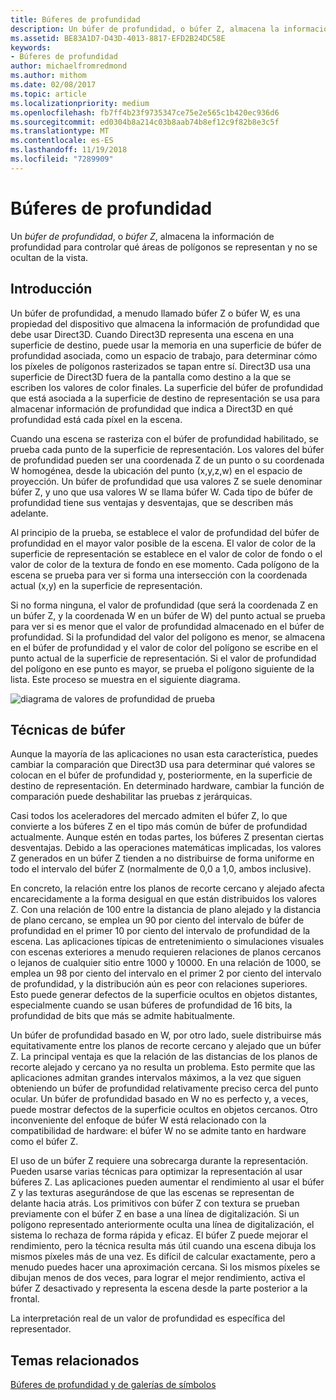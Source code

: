 ```yaml
---
title: Búferes de profundidad
description: Un búfer de profundidad, o búfer Z, almacena la información de profundidad para controlar qué áreas de polígonos se representan y no se ocultan de la vista.
ms.assetid: BE83A1D7-D43D-4013-8817-EFD2B24DC58E
keywords:
- Búferes de profundidad
author: michaelfromredmond
ms.author: mithom
ms.date: 02/08/2017
ms.topic: article
ms.localizationpriority: medium
ms.openlocfilehash: fb7ff4b23f9735347ce75e2e565c1b420ec936d6
ms.sourcegitcommit: ed0304b8a214c03b8aab74b8ef12c9f82b8e3c5f
ms.translationtype: MT
ms.contentlocale: es-ES
ms.lasthandoff: 11/19/2018
ms.locfileid: "7289909"
---
```

# <a name="depth-buffers"></a>Búferes de profundidad


Un *búfer de profundidad*, o *búfer Z*, almacena la información de profundidad para controlar qué áreas de polígonos se representan y no se ocultan de la vista.

## <a name="span-idoverviewspanspan-idoverviewspanspan-idoverviewspanoverview"></a><span id="Overview"></span><span id="overview"></span><span id="OVERVIEW"></span>Introducción


Un búfer de profundidad, a menudo llamado búfer Z o búfer W, es una propiedad del dispositivo que almacena la información de profundidad que debe usar Direct3D. Cuando Direct3D representa una escena en una superficie de destino, puede usar la memoria en una superficie de búfer de profundidad asociada, como un espacio de trabajo, para determinar cómo los píxeles de polígonos rasterizados se tapan entre sí. Direct3D usa una superficie de Direct3D fuera de la pantalla como destino a la que se escriben los valores de color finales. La superficie del búfer de profundidad que está asociada a la superficie de destino de representación se usa para almacenar información de profundidad que indica a Direct3D en qué profundidad está cada píxel en la escena.

Cuando una escena se rasteriza con el búfer de profundidad habilitado, se prueba cada punto de la superficie de representación. Los valores del búfer de profundidad pueden ser una coordenada Z de un punto o su coordenada W homogénea, desde la ubicación del punto (x,y,z,w) en el espacio de proyección. Un búfer de profundidad que usa valores Z se suele denominar búfer Z, y uno que usa valores W se llama búfer W. Cada tipo de búfer de profundidad tiene sus ventajas y desventajas, que se describen más adelante.

Al principio de la prueba, se establece el valor de profundidad del búfer de profundidad en el mayor valor posible de la escena. El valor de color de la superficie de representación se establece en el valor de color de fondo o el valor de color de la textura de fondo en ese momento. Cada polígono de la escena se prueba para ver si forma una intersección con la coordenada actual (x,y) en la superficie de representación.

Si no forma ninguna, el valor de profundidad (que será la coordenada Z en un búfer Z, y la coordenada W en un búfer de W) del punto actual se prueba para ver si es menor que el valor de profundidad almacenado en el búfer de profundidad. Si la profundidad del valor del polígono es menor, se almacena en el búfer de profundidad y el valor de color del polígono se escribe en el punto actual de la superficie de representación. Si el valor de profundidad del polígono en ese punto es mayor, se prueba el polígono siguiente de la lista. Este proceso se muestra en el siguiente diagrama.

![diagrama de valores de profundidad de prueba](images/zbuffer.png)

## <a name="span-idbufferingtechniquesspanspan-idbufferingtechniquesspanspan-idbufferingtechniquesspanbuffering-techniques"></a><span id="Buffering_techniques"></span><span id="buffering_techniques"></span><span id="BUFFERING_TECHNIQUES"></span>Técnicas de búfer


Aunque la mayoría de las aplicaciones no usan esta característica, puedes cambiar la comparación que Direct3D usa para determinar qué valores se colocan en el búfer de profundidad y, posteriormente, en la superficie de destino de representación. En determinado hardware, cambiar la función de comparación puede deshabilitar las pruebas z jerárquicas.

Casi todos los aceleradores del mercado admiten el búfer Z, lo que convierte a los búferes Z en el tipo más común de búfer de profundidad actualmente. Aunque estén en todas partes, los búferes Z presentan ciertas desventajas. Debido a las operaciones matemáticas implicadas, los valores Z generados en un búfer Z tienden a no distribuirse de forma uniforme en todo el intervalo del búfer Z (normalmente de 0,0 a 1,0, ambos inclusive).

En concreto, la relación entre los planos de recorte cercano y alejado afecta encarecidamente a la forma desigual en que están distribuidos los valores Z. Con una relación de 100 entre la distancia de plano alejado y la distancia de plano cercano, se emplea un 90 por ciento del intervalo de búfer de profundidad en el primer 10 por ciento del intervalo de profundidad de la escena. Las aplicaciones típicas de entretenimiento o simulaciones visuales con escenas exteriores a menudo requieren relaciones de planos cercanos o lejanos de cualquier sitio entre 1000 y 10000. En una relación de 1000, se emplea un 98 por ciento del intervalo en el primer 2 por ciento del intervalo de profundidad, y la distribución aún es peor con relaciones superiores. Esto puede generar defectos de la superficie ocultos en objetos distantes, especialmente cuando se usan búferes de profundidad de 16 bits, la profundidad de bits que más se admite habitualmente.

Un búfer de profundidad basado en W, por otro lado, suele distribuirse más equitativamente entre los planos de recorte cercano y alejado que un búfer Z. La principal ventaja es que la relación de las distancias de los planos de recorte alejado y cercano ya no resulta un problema. Esto permite que las aplicaciones admitan grandes intervalos máximos, a la vez que siguen obteniendo un búfer de profundidad relativamente preciso cerca del punto ocular. Un búfer de profundidad basado en W no es perfecto y, a veces, puede mostrar defectos de la superficie ocultos en objetos cercanos. Otro inconveniente del enfoque de búfer W está relacionado con la compatibilidad de hardware: el búfer W no se admite tanto en hardware como el búfer Z.

El uso de un búfer Z requiere una sobrecarga durante la representación. Pueden usarse varias técnicas para optimizar la representación al usar búferes Z. Las aplicaciones pueden aumentar el rendimiento al usar el búfer Z y las texturas asegurándose de que las escenas se representan de delante hacia atrás. Los primitivos con búfer Z con textura se prueban previamente con el búfer Z en base a una línea de digitalización. Si un polígono representado anteriormente oculta una línea de digitalización, el sistema lo rechaza de forma rápida y eficaz. El búfer Z puede mejorar el rendimiento, pero la técnica resulta más útil cuando una escena dibuja los mismos píxeles más de una vez. Es difícil de calcular exactamente, pero a menudo puedes hacer una aproximación cercana. Si los mismos píxeles se dibujan menos de dos veces, para lograr el mejor rendimiento, activa el búfer Z desactivado y representa la escena desde la parte posterior a la frontal.

La interpretación real de un valor de profundidad es específica del representador.

## <a name="span-idrelated-topicsspanrelated-topics"></a><span id="related-topics"></span>Temas relacionados


[Búferes de profundidad y de galerías de símbolos](depth-and-stencil-buffers.md)

 

 




